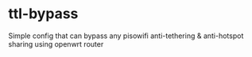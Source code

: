 # ttl-bypass
Simple config that can bypass any pisowifi anti-tethering &amp; anti-hotspot sharing using openwrt router 
